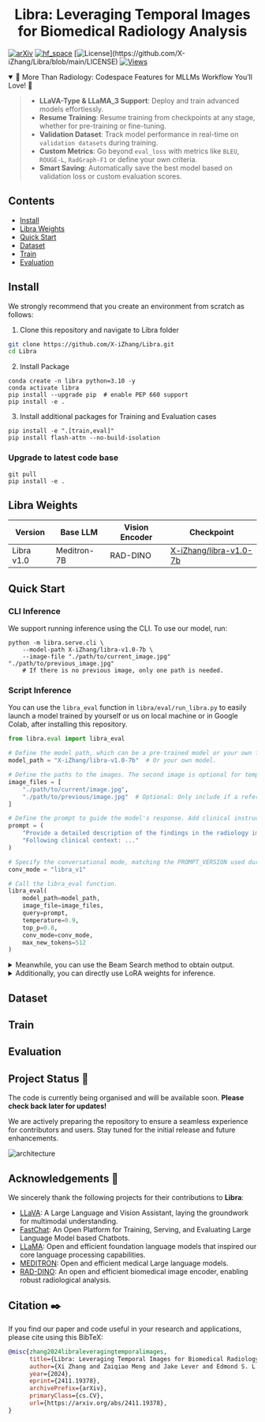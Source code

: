<h1 align="center">
    Libra: Leveraging Temporal Images for Biomedical Radiology Analysis
</h1>

[![arXiv](https://img.shields.io/badge/Arxiv-2411.19378-b31b1b.svg?logo=arXiv)](https://arxiv.org/abs/2411.19378) 
[![hf_space](https://img.shields.io/badge/%F0%9F%A4%97%20Hugging%20Face-Model-blue)](https://huggingface.co/X-iZhang/libra-v1.0-7b)
[![License](https://img.shields.io/badge/License-Apache%202.0-yellow.svg?)](https://github.com/X-iZhang/Libra/blob/main/LICENSE)
[![Views](https://hits.seeyoufarm.com/api/count/incr/badge.svg?url=https%3A%2F%2Fgithub.com%2FX-iZhang%2FLibra&count_bg=%2300C0FF&title_bg=%23004080&icon=&icon_color=%23FFFFFF&title=Views)](https://hits.seeyoufarm.com)

<details open><summary>📢 More Than Radiology: Codespace Features for MLLMs Workflow You’ll Love! 🎉 </summary><p>

>  * **LLaVA-Type & LLaMA_3 Support**: Deploy and train advanced models effortlessly.
>  * **Resume Training**: Resume training from checkpoints at any stage, whether for pre-training or fine-tuning.  
>  * **Validation Dataset**: Track model performance in real-time on `validation datasets` during training. 
>  * **Custom Metrics**: Go beyond `eval_loss` with metrics like `BLEU`, `ROUGE-L`, `RadGraph-F1` or define your own criteria.    
>  * **Smart Saving**: Automatically save the best model based on validation loss or custom evaluation scores.

</p></details>

<!-- ![architecture](./assets/libra_architecture.png) -->

## Contents
- [Install](#install)
- [Libra Weights](#libra-weights)
- [Quick Start](#quick-start)
- [Dataset](#dataset)
- [Train](#train)
- [Evaluation](#evaluation)

## Install
We strongly recommend that you create an environment from scratch as follows:
1. Clone this repository and navigate to Libra folder
```bash
git clone https://github.com/X-iZhang/Libra.git
cd Libra
```

2. Install Package
```Shell
conda create -n libra python=3.10 -y
conda activate libra
pip install --upgrade pip  # enable PEP 660 support
pip install -e .
```

3. Install additional packages for Training and Evaluation cases
```Shell
pip install -e ".[train,eval]"
pip install flash-attn --no-build-isolation
```

### Upgrade to latest code base

```Shell
git pull
pip install -e .
```

## Libra Weights

| Version | Base LLM | Vision Encoder| Checkpoint |
| ----- | ----- | ----- | ----- |
| Libra v1.0 | Meditron-7B | RAD-DINO | [X-iZhang/libra-v1.0-7b](https://huggingface.co/X-iZhang/libra-v1.0-7b) |

## Quick Start

### CLI Inference
We support running inference using the CLI. To use our model, run:
```Shell
python -m libra.serve.cli \
    --model-path X-iZhang/libra-v1.0-7b \
    --image-file "./path/to/current_image.jpg" "./path/to/previous_image.jpg"
    # If there is no previous image, only one path is needed.
```

### Script Inference
You can use the `libra_eval` function in `libra/eval/run_libra.py` to easily launch a model trained by yourself or us on local machine or in Google Colab, after installing this repository.

```Python
from libra.eval import libra_eval

# Define the model path, which can be a pre-trained model or your own fine-tuned model.
model_path = "X-iZhang/libra-v1.0-7b"  # Or your own model.

# Define the paths to the images. The second image is optional for temporal comparisons.
image_files = [
    "./path/to/current/image.jpg", 
    "./path/to/previous/image.jpg"  # Optional: Only include if a reference image is available.
]

# Define the prompt to guide the model's response. Add clinical instructions if needed.
prompt = (
    "Provide a detailed description of the findings in the radiology image. "
    "Following clinical context: ..."
)

# Specify the conversational mode, matching the PROMPT_VERSION used during training.
conv_mode = "libra_v1"

# Call the libra_eval function.
libra_eval(
    model_path=model_path,
    image_file=image_files,
    query=prompt,
    temperature=0.9,
    top_p=0.8,
    conv_mode=conv_mode,
    max_new_tokens=512
)
```
<details>
<summary>Meanwhile, you can use the Beam Search method to obtain output.</summary>

```Python
libra_eval(
    model_path=model_path,
    image_file=image_files,
    query=prompt,
    num_beams=5, 
    length_penalty=2,
    num_return_sequences=2,
    conv_mode=conv_mode,
    max_new_tokens=512
)
```

</details>

<details>
<summary>Additionally, you can directly use LoRA weights for inference.</summary>

```Python
libra_eval(
    model_path="./path/to/lora_weights",  # path to LoRA weights
    model_base="./path/to/base_model",  # path to base Libra model
    image_file=image_files,
    query=prompt,
    num_beams=5, 
    length_penalty=2,
    num_return_sequences=2,
    conv_mode=conv_mode,
    max_new_tokens=512
)
```

</details>

## Dataset

## Train

## Evaluation

<!-- ## Overview 🔬
We propose **Libra** (**L**everaging Temporal **I**mages for **B**iomedical **R**adiology **A**nalysis), a novel framework tailored for radiology report generation (RRG) that incorporates temporal change information to address the challenges of interpreting medical images effectively.

Libra leverages RAD-DINO, a pre-trained visual transformer, as its image encoder to generate robust and scalable image features. These features are further refined by a **Temporal Alignment Connector (TAC)**, a key innovation in Libra's architecture. The TAC comprises:
* **Layerwise Feature Extractor (LFE)**: Captures high-granularity image feature embeddings from the encoder.
* **Temporal Fusion Module (TFM)**: Integrates temporal references from prior studies to enhance temporal awareness and reasoning.

These refined features are fed into Meditron, a specialised medical large language model (LLM), to generate comprehensive, temporally-aware radiology reports. Libra’s modular design seamlessly integrates state-of-the-art open-source pre-trained models for both image and text, aligning them through a temporal-aware adapter to ensure robust cross-modal reasoning and understanding.

Through a two-stage training strategy, Libra demonstrates the powerful potential of multimodal large language models (MLLMs) in specialised radiology applications. Extensive experiments on the **MIMIC-CXR dataset** highlight Libra's performance, setting a new state-of-the-art benchmark among models of the same parameter scale.

## Contributions 🛠

* **Temporal Awareness**: Libra captures and synthesises temporal changes in medical images, addressing the challenge of handling prior study citations in RRG tasks.
* **Innovative Architecture**: The Temporal Alignment Connector (TAC) ensures high-granularity feature extraction and temporal integration, significantly enhancing cross-modal reasoning capabilities.
* **State-of-the-Art Performance**: Libra achieves outstanding results on the MIMIC-CXR dataset, outperforming existing MLLMs in both accuracy and temporal reasoning. -->
 
## Project Status 🚀

The code is currently being organised and will be available soon. **Please check back later for updates!**

We are actively preparing the repository to ensure a seamless experience for contributors and users. Stay tuned for the initial release and future enhancements.


![architecture](./assets/libra_architecture.png)

## Acknowledgements 🙏

We sincerely thank the following projects for their contributions to **Libra**:

* [LLaVA](https://github.com/haotian-liu/LLaVA): A Large Language and Vision Assistant, laying the groundwork for multimodal understanding.
* [FastChat](https://github.com/lm-sys/FastChat): An Open Platform for Training, Serving, and Evaluating Large Language Model based Chatbots.
* [LLaMA](https://github.com/facebookresearch/llama): Open and efficient foundation language models that inspired our core language processing capabilities.
* [MEDITRON](https://github.com/epfLLM/meditron): Open and efficient medical Large language models.
* [RAD-DINO](https://huggingface.co/microsoft/rad-dino): An open and efficient biomedical image encoder, enabling robust radiological analysis.

## Citation ✒️

If you find our paper and code useful in your research and applications, please cite using this BibTeX:
```BibTeX
@misc{zhang2024libraleveragingtemporalimages,
      title={Libra: Leveraging Temporal Images for Biomedical Radiology Analysis}, 
      author={Xi Zhang and Zaiqiao Meng and Jake Lever and Edmond S. L. Ho},
      year={2024},
      eprint={2411.19378},
      archivePrefix={arXiv},
      primaryClass={cs.CV},
      url={https://arxiv.org/abs/2411.19378}, 
}
```
